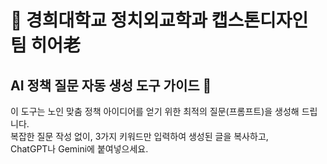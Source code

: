 # 👵 경희대학교 정치외교학과 캡스톤디자인 팀 **히어老**

## AI 정책 질문 자동 생성 도구 가이드 🤖

이 도구는 노인 맞춤 정책 아이디어를 얻기 위한 최적의 질문(프롬프트)을 생성해 드립니다.  
복잡한 질문 작성 없이, 3가지 키워드만 입력하여 생성된 글을 복사하고,  
ChatGPT나 Gemini에 붙여넣으세요.
